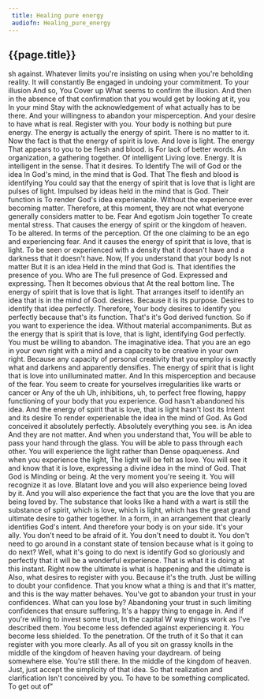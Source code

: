 ```yaml
---
 title: Healing pure energy
 audiofn: Healing_pure_energy
---
```


## {{page.title}}

sh against. Whatever limits you're insisting on using when you're
beholding reality. It will constantly Be engaged in undoing your
commitment. To your illusion And so, You Cover up What seems to confirm
the illusion. And then in the absence of that confirmation that you
would get by looking at it, you In your mind Stay with the
acknowledgement of what actually has to be there. And your willingness
to abandon your misperception. And your desire to have what is real.
Register with you. Your body is nothing but pure energy. The energy is
actually the energy of spirit. There is no matter to it. Now the fact is
that the energy of spirit is love. And love is light. The energy That
appears to you to be flesh and blood. is For lack of better words. An
organization, a gathering together. Of intelligent Living love. Energy.
It is intelligent in the sense. That it desires. To Identify The will of
God or the idea In God's mind, in the mind that is God. That The flesh
and blood is identifying You could say that the energy of spirit that is
love that is light are pulses of light. Impulsed by ideas held in the
mind that is God. Their function is To render God's idea experienable.
Without the experience ever becoming matter. Therefore, at this moment,
they are not what everyone generally considers matter to be. Fear And
egotism Join together To create mental stress. That causes the energy of
spirit or the kingdom of heaven. To be altered. In terms of the
perception. Of the one claiming to be an ego and experiencing fear. And
it causes the energy of spirit that is love, that is light. To be seen
or experienced with a density that it doesn't have and a darkness that
it doesn't have. Now, If you understand that your body Is not matter But
it is an idea Held in the mind that God is. That identifies the presence
of you. Who are The full presence of God. Expressed and expressing. Then
It becomes obvious that At the real bottom line. The energy of spirit
that is love that is light. That arranges itself to identify an idea
that is in the mind of God. desires. Because it is its purpose. Desires
to identify that idea perfectly. Therefore, Your body desires to
identify you perfectly because that's its function. That's it's God
derived function. So if you want to experience the idea. Without
material accompaniments. But as the energy that is spirit that is love,
that is light, identifying God perfectly. You must be willing to
abandon. The imaginative idea. That you are an ego in your own right
with a mind and a capacity to be creative in your own right. Because any
capacity of personal creativity that you employ is exactly what and
darkens and apparently densifies. The energy of spirit that is light
that is love into unilluminated matter. And In this misperception and
because of the fear. You seem to create for yourselves irregularities
like warts or cancer or Any of the uh Uh, inhibitions, uh, to perfect
free flowing, happy functioning of your body that you experience. God
hasn't abandoned his idea. And the energy of spirit that is love, that
is light hasn't lost its Intent and its desire To render experienable
the idea in the mind of God. As God conceived it absolutely perfectly.
Absolutely everything you see. is An idea And they are not matter. And
when you understand that, You will be able to pass your hand through the
glass. You will be able to pass through each other. You will experience
the light rather than Dense opaqueness. And when you experience the
light, The light will be felt as love. You will see it and know that it
is love, expressing a divine idea in the mind of God. That God is
Minding or being. At the very moment you're seeing it. You will
recognize it as love. Blatant love and you will also experience being
loved by it. And you will also experience the fact that you are the love
that you are being loved by. The substance that looks like a hand with a
wart is still the substance of spirit, which is love, which is light,
which has the great grand ultimate desire to gather together. In a form,
in an arrangement that clearly identifies God's intent. And therefore
your body is on your side. It's your ally. You don't need to be afraid
of it. You don't need to doubt it. You don't need to go around in a
constant state of tension because what is it going to do next? Well,
what it's going to do next is identify God so gloriously and perfectly
that it will be a wonderful experience. That is what it is doing at this
instant. Right now the ultimate is what is happening and the ultimate is
Also, what desires to register with you. Because it's the truth. Just be
willing to doubt your confidence. That you know what a thing is and that
it's matter, and this is the way matter behaves. You've got to abandon
your trust in your confidences. What can you lose by? Abandoning your
trust in such limiting confidences that ensure suffering. It's a happy
thing to engage in. And if you're willing to invest some trust, In the
capital W way things work as I've described them. You become less
defended against experiencing it. You become less shielded. To the
penetration. Of the truth of it So that it can register with you more
clearly. As all of you sit on grassy knolls in the middle of the kingdom
of heaven having your daydream. of being somewhere else. You're still
there. In the middle of the kingdom of heaven. Just, just accept the
simplicity of that idea. So that realization and clarification Isn't
conceived by you. To have to be something complicated. To get out of"

